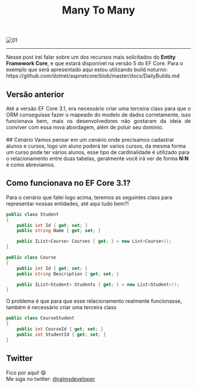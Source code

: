 ﻿---
title: "Many To Many"
comments: true
excerpt_separator: "Ler mais"
toc: true
toc_label: "Tópicos"
categories:
  - EF5
  - Entity Framework Core
header:
  teaser: /assets/images/manytomanyef5.png
  caption: "www.ralms.net"
---

![01]({{site.url}}{{site.baseurl}}/assets/images/manytomanyef5.png)

<hr /> 
<div class="notice--warning">
Nesse post irei falar sobre um dos recursos mais solicitados do <b>Entity Framework Core</b>, e que estará disponível na versão 5 do EF Core.
Para o exemplo que será apresentado aqui estou utilizando build noturno:
https://github.com/dotnet/aspnetcore/blob/master/docs/DailyBuilds.md
</div> 

## Versão anterior
<div style="text-align: justify;">
Até a versão EF Core 3.1, era necessário criar uma terceira class para que o ORM conseguisse fazer o mapeado do modelo de dados corretamente, isso funcionava bem, mais os desenvolvedores
não gostaram da ideia de conviver com essa nova abordagem, além de poluir seu dominio.
<br /><br />
</div>
## Cenário
Vamos pensar em um cenário onde precisamos cadastrar alunos e cursos, logo um aluno poderá ter varios cursos, da mesma
forma um curso pode ter vários alunos, esse tipo de cardinalidade é utilizado para o relacionamento entre duas tabelas, 
geralmente você irá ver de forma <b>N:N</b> é como abreviamos.


## Como funcionava no EF Core 3.1?
 Para o cenário que falei logo acima, teremos as seguintes class para representar nossas entidades, até aqui tudo bem?!
```csharp
public class Student
{
    public int Id { get; set; }
    public string Name { get; set; }

    public IList<Course> Courses { get; } = new List<Course>();
}

public class Course
{
    public int Id { get; set; }
    public string Description { get; set; }

    public IList<Student> Students { get; } = new List<Student>();
}
``` 
O problema é que para que esse relacionamento realmente funcionasse, também é necessário criar uma terceira class
```csharp
public class CourseStudent
{
    public int CourseId { get; set; }
    public int StudentId { get; set; }
} 
``` 
## Twitter
<div class="notice--info">
 Fico por aqui! 😄 <br />
 Me siga no twitter: <a alt="" href="https://twitter.com/RalmsDeveloper">@ralmsdeveloper</a><br />
</div> 

<br>
